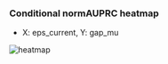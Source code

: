 ### Conditional normAUPRC heatmap

- X: eps_current, Y: gap_mu

![heatmap](/home/elicer/project_0814_2/results/20250819-052222/holdout/conditional_heatmap_eps_current_vs_gap_mu.png)
